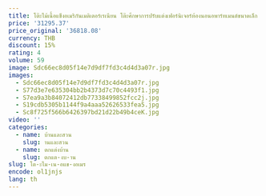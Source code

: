 ```yaml
---
title: โต๊ะไม้เนื้อแข็งอเมริกันเมดิเตอร์เรเนียน โต๊ะศึกษาการปรับแต่งเฟอร์นิเจอร์ห้องนอนอพาร์ทเมนต์ขนาดเล็ก
price: '31295.37'
price_original: '36818.08'
currency: THB
discount: 15%
rating: 4
volume: 59
image: Sdc66ec8d05f14e7d9df7fd3c4d4d3a07r.jpg
images:
  - Sdc66ec8d05f14e7d9df7fd3c4d4d3a07r.jpg
  - S77d3e7e635304bb2b4373d7c70c4493f1.jpg
  - S7ea9a3b84072412db77338499852fcc2j.jpg
  - S19cdb5305b1144f9a4aaa52626533fea5.jpg
  - Sc8f725f566b6426397bd21d22b49b4ceK.jpg
video: ''
categories:
  - name: บ้านและสวน
    slug: านและสวน
  - name: ตกแต่งบ้าน
    slug: ตกแต-งบ-าน
slug: โต-ะไม-เน-อแข-งอเมร
encode: ol1jnjs
lang: th
---
```

  